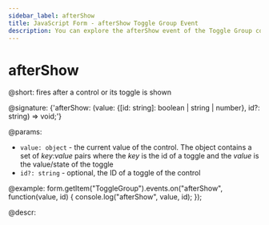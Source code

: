 ```yaml
---
sidebar_label: afterShow
title: JavaScript Form - afterShow Toggle Group Event 
description: You can explore the afterShow event of the Toggle Group control of Form in the documentation of the DHTMLX JavaScript UI library. Browse developer guides and API reference, try out code examples and live demos, and download a free 30-day evaluation version of DHTMLX Suite.
---
```


# afterShow

@short: fires after a control or its toggle is shown

@signature: {'afterShow: (value: {[id: string]: boolean | string | number}, id?: string) => void;'}

@params:
- `value: object` - the current value of the control. The object contains a set of <i>key:value</i> pairs where the <i>key</i> is the id of a toggle and the <i>value</i> is the value/state of the toggle
- `id?: string` - optional, the ID of a toggle of the control

@example:
form.getItem("ToggleGroup").events.on("afterShow", function(value, id) {
    console.log("afterShow", value, id);
});

@descr:

